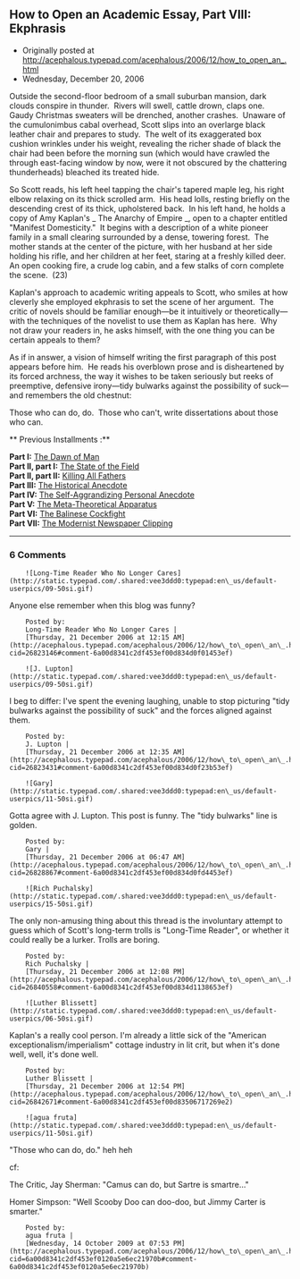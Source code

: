 ## How to Open an Academic Essay, Part VIII: Ekphrasis 

 * Originally posted at http://acephalous.typepad.com/acephalous/2006/12/how_to_open_an_.html
 * Wednesday, December 20, 2006



Outside the second-floor bedroom of a small suburban mansion, dark clouds conspire in thunder.  Rivers will swell, cattle drown, claps one.  Gaudy Christmas sweaters will be drenched, another crashes.  Unaware of the cumulonimbus cabal overhead, Scott slips into an overlarge black leather chair and prepares to study.  The welt of its exaggerated box cushion wrinkles under his weight, revealing the richer shade of black the chair had been before the morning sun (which would have crawled the through east-facing window by now, were it not obscured by the chattering thunderheads) bleached its treated hide.   

So Scott reads, his left heel tapping the chair's tapered maple leg, his right elbow relaxing on its thick scrolled arm.  His head lolls, resting briefly on the descending crest of its thick, upholstered back.  In his left hand, he holds a copy of Amy Kaplan's _
The Anarchy of Empire
_, open to a chapter entitled "Manifest Domesticity."  It begins with a description of 
a white pioneer family in a small clearing surrounded by a dense, towering forest.  The mother stands at the center of the picture, with her husband at her side holding his rifle, and her children at her feet, staring at a freshly killed deer.  An open cooking fire, a crude log cabin, and a few stalks of corn complete the scene.  (23)

Kaplan's approach to academic writing appeals to Scott, who smiles at how cleverly she employed ekphrasis to set the scene of her argument.  The critic of novels should be familiar enough—be it intuitively or theoretically—with the techniques of the novelist to use them as Kaplan has here.  Why not draw your readers in, he asks himself, with the one thing you can be certain appeals to them?  

As if in answer, a vision of himself writing the first paragraph of this post appears before him.  He reads his overblown prose and is disheartened by its forced archness, the way it wishes to be taken seriously but reeks of preemptive, defensive irony—tidy bulwarks against the possibility of suck—and remembers the old chestnut:

Those who can do, do.  Those who can't, write dissertations about those who can.

**
Previous Installments
:**

**Part I:** [The Dawn of Man](http://acephalous.typepad.com/acephalous/2005/04/how\_to\_open\_an\_.html)  
**Part II, part I:** [The State of the Field](http://acephalous.typepad.com/acephalous/2005/04/how\_to\_open\_an\_\_1.html)  
**Part II, part II:** [Killing All Fathers](http://acephalous.typepad.com/acephalous/2005/05/how\_to\_open\_an\_.html)  
**Part III:** [The Historical Anecdote](http://acephalous.typepad.com/acephalous/2005/05/how\_to\_open\_an\_\_1.html)  
**Part IV:** [The Self-Aggrandizing Personal Anecdote](http://acephalous.typepad.com/acephalous/2005/05/how\_to\_open\_an\_\_2.html)  
**Part V:** [The Meta-Theoretical Apparatus](http://acephalous.typepad.com/acephalous/2005/05/how\_to\_open\_an\_\_3.html)  
**Part VI:** [The Balinese Cockfight](http://acephalous.typepad.com/acephalous/2005/06/how\_to\_open\_an\_.html)  
**Part VII:** [The Modernist Newspaper Clipping](http://acephalous.typepad.com/acephalous/2005/08/how\_to\_open\_an\_.html)

		

* * *

### 6 Comments 

		

                
[]()

	

		![Long-Time Reader Who No Longer Cares](http://static.typepad.com/.shared:vee3ddd0:typepad:en\_us/default-userpics/09-50si.gif)
	

	

		

Anyone else remember when this blog was funny?

	

		Posted by:
		Long-Time Reader Who No Longer Cares |
		[Thursday, 21 December 2006 at 12:15 AM](http://acephalous.typepad.com/acephalous/2006/12/how\_to\_open\_an\_.html?cid=26823146#comment-6a00d8341c2df453ef00d834d0f01453ef)

[]()

	

		![J. Lupton](http://static.typepad.com/.shared:vee3ddd0:typepad:en\_us/default-userpics/09-50si.gif)
	

	

		

I beg to differ: I've spent the evening laughing, unable to stop picturing "tidy bulwarks against the possibility of suck" and the forces aligned against them.

	

		Posted by:
		J. Lupton |
		[Thursday, 21 December 2006 at 12:35 AM](http://acephalous.typepad.com/acephalous/2006/12/how\_to\_open\_an\_.html?cid=26823431#comment-6a00d8341c2df453ef00d834d0f23b53ef)

[]()

	

		![Gary](http://static.typepad.com/.shared:vee3ddd0:typepad:en\_us/default-userpics/11-50si.gif)
	

	

		

Gotta agree with J. Lupton.  This post is funny.  The "tidy bulwarks" line is golden.

	

		Posted by:
		Gary |
		[Thursday, 21 December 2006 at 06:47 AM](http://acephalous.typepad.com/acephalous/2006/12/how\_to\_open\_an\_.html?cid=26828867#comment-6a00d8341c2df453ef00d834d0fd4453ef)

[]()

	

		![Rich Puchalsky](http://static.typepad.com/.shared:vee3ddd0:typepad:en\_us/default-userpics/15-50si.gif)
	

	

		

The only non-amusing thing about this thread is the involuntary attempt to guess which of Scott's long-term trolls is "Long-Time Reader", or whether it could really be a lurker.  Trolls are boring.

	

		Posted by:
		Rich Puchalsky |
		[Thursday, 21 December 2006 at 12:08 PM](http://acephalous.typepad.com/acephalous/2006/12/how\_to\_open\_an\_.html?cid=26840558#comment-6a00d8341c2df453ef00d834d1138653ef)

[]()

	

		![Luther Blissett](http://static.typepad.com/.shared:vee3ddd0:typepad:en\_us/default-userpics/06-50si.gif)
	

	

		

Kaplan's a really cool person.  I'm already a little sick of the "American exceptionalism/imperialism" cottage industry in lit crit, but when it's done well, well, it's done well.

	

		Posted by:
		Luther Blissett |
		[Thursday, 21 December 2006 at 12:54 PM](http://acephalous.typepad.com/acephalous/2006/12/how\_to\_open\_an\_.html?cid=26842671#comment-6a00d8341c2df453ef00d83506717269e2)

[]()

	

		![agua fruta](http://static.typepad.com/.shared:vee3ddd0:typepad:en\_us/default-userpics/11-50si.gif)
	

	

		

"Those who can do, do."  heh heh

cf:  

The Critic, Jay Sherman: "Camus can do, but Sartre is smartre..."   

Homer Simpson: "Well Scooby Doo can doo-doo, but Jimmy Carter is smarter."

	

		Posted by:
		agua fruta |
		[Wednesday, 14 October 2009 at 07:53 PM](http://acephalous.typepad.com/acephalous/2006/12/how\_to\_open\_an\_.html?cid=6a00d8341c2df453ef0120a5e6ec21970b#comment-6a00d8341c2df453ef0120a5e6ec21970b)

		

        